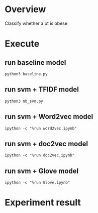 # Overview
Classify whether a pt is obese
# Execute
## run baseline model
	python3 baseline.py
## run svm + TFIDF model
	python3 nb_svm.py
## run svm + Word2vec model
	ipython -c "%run word2vec.ipynb"
## run svm + doc2vec model
	ipython -c "%run doc2vec.ipynb"
## run svm + Glove model
	ipython -c "%run Glove.ipynb"
# Experiment result

			
